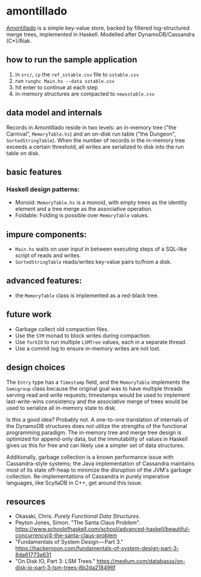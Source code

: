 # amontillado  

[Amontillado](https://en.wikipedia.org/wiki/The_Cask_of_Amontillado) is a simple key-value store, backed by filtered log-structured merge trees, implemented in Haskell. Modelled after DynamoDB/Cassandra (C*)/Riak.

## how to run the sample application 
1. in `src/`, `cp` the `ref_sstable.csv` file to `sstable.csv`
2. run `runghc Main.hs --data sstable.csv`
3. hit enter to continue at each step
4. in-memory structures are compacted to `newsstable.csv`

## data model and internals
Records in Amontillado reside in two levels: an in-memory tree ("the Carnival", `MemoryTable.hs`) and an on-disk run table ("the Dungeon", `SortedStringTable`). When the number of records in the in-memory tree exceeds a certain threshold, all writes are serialized to disk into the run table on disk.

## basic features
### Haskell design patterns: 
- Monoid: `MemoryTable.hs` is a monoid, with empty trees as the identity element and a tree merge as the associative operation. 
- Foldable: Folding is possible over `MemoryTable` values.

## impure components: 
- `Main.hs` waits on user input in between executing steps of a SQL-like script of reads and writes. 
- `SortedStringTable` reads/writes key-value pairs to/from a disk.

## advanced features:
- the `MemoryTable` class is implemented as a red-black tree.

## future work
- Garbage collect old compaction files.
- Use the `STM` monad to block writes during compaction.
- Use `forkIO` to run multiple `LSMTree` values, each in a separate thread.
- Use a commit log to ensure in-memory writes are not lost.

## design choices
The `Entry` type has a `Timestamp` field, and the `MemoryTable` implements the `Semigroup` class because the original goal was to have multiple threads serving read and write requests; timestamps would be used to implement last-write-wins consistency and the associative merge of trees would be used to serialize all in-memory state to disk.

Is this a good idea? Probably not. A one-to-one translation of internals of the DynamoDB structures does not utilize the strengths of the functional programming paradigm. The in-memory tree and merge tree design is optimized for append-only data, but the immutability of values in Haskell gives us this for free and can likely use a simpler set of data structures.

Additionally, garbage collection is a known performance issue with Cassandra-style systems; the Java implementation of Cassandra maintains most of its state off-heap to minimize the disruption of the JVM's garbage collection. Re-implementations of Cassandra in purely imperative languages, like ScyllaDB in C++, get around this issue.


## resources
- Okasaki, Chris. _Purely Functional Data Structures_.
- Peyton Jones, Simon. "The Santa Claus Problem". https://www.schoolofhaskell.com/school/advanced-haskell/beautiful-concurrency/4-the-santa-claus-problem
- "Fundamentals of System Design — Part 3." https://hackernoon.com/fundamentals-of-system-design-part-3-8da61773a631
- "On Disk IO, Part 3: LSM Trees." https://medium.com/databasss/on-disk-io-part-3-lsm-trees-8b2da218496f

